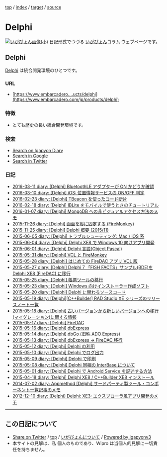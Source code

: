 [top](../index.html) / [index](index.html) / [target](https://igapyon.github.io/diary/keyword/delphi.html) / [source](https://github.com/igapyon/diary/blob/master/keyword/delphi.src.md) 

Delphi
=====================================================================================================
[![いがぴょん画像(小)](https://igapyon.github.io/diary/images/iga200306s.jpg "いがぴょん")](https://igapyon.github.io/diary/memo/memoigapyon.html) 日記形式でつづる [いがぴょん](https://igapyon.github.io/diary/memo/memoigapyon.html)コラム ウェブページです。

## Delphi

[Delphi](delphi.html) は統合開発環境のひとつです。

### URL

* [https://www.embarcadero....ucts/delphi](https://www.embarcadero.com/jp/products/delphi)

### 特徴

* とても歴史の長い統合開発環境です。

### 検索

* [Search on Igapyon Diary](https://www.google.co.jp/#pws=0&q=site:https%3A%2F%2Figapyon.github.io%2Fdiary%2F+Delphi)
* [Search in Google](https://www.google.co.jp/#pws=0&q=Delphi)
* [Search in Twitter](https://twitter.com/search?q=%23Delphi)

### 日記

* [2016-03-11 diary: [Delphi] BluetoothLE アダプターが ON かどうか確認](../2016/ig160311.html)
* [2016-03-10 diary: [Delphi] iOS: 位置情報サービスの ON/OFF 判定](../2016/ig160310.html)
* [2016-02-23 diary: [Delphi] TBeacon を使ったコード断片](../2016/ig160223.html)
* [2016-02-18 diary: [Delphi] IBLite をモバイルで使うときのチュートリアル](../2016/ig160218.html)
* [2016-01-07 diary: [Delphi] MongoDB への非ビジュアルアクセス方法のメモ](../2016/ig160107.html)
* [2015-11-26 diary: [Delphi] 画面を縦に固定する (FireMonkey)](../2015/ig151126.html)
* [2015-11-25 diary: [Delphi] Delphi 概要 (2015/11)](../2015/ig151125.html)
* [2015-06-05 diary: [Delphi] トラブルシューティング: Mac / iOS 系](../2015/ig150605.html)
* [2015-06-04 diary: [Delphi] Delphi XE8 で Windows 10 向けアプリ開発](../2015/ig150604.html)
* [2015-06-01 diary: [Delphi] Delphi 言語(Object Pascal)](../2015/ig150601.html)
* [2015-05-31 diary: [Delphi] VCL と FireMonkey](../2015/ig150531.html)
* [2015-05-28 diary: [Delphi] はじめての FireDAC アプリ VCL 版](../2015/ig150528.html)
* [2015-05-27 diary: [Delphi] Delphi 7 「FISH FACTS」サンプル(BDE)を Delphi XE8 (FireDAC) に移行](../2015/ig150527.html)
* [2015-05-25 diary: [Delphi] 帳票ツールの移行](../2015/ig150525.html)
* [2015-05-23 diary: [Delphi] Windows 向けインストーラー作成ソフト](../2015/ig150523.html)
* [2015-05-20 diary: [Delphi] Delphi に関わるソースコード](../2015/ig150520.html)
* [2015-05-19 diary: [Delphi][C++Builder] RAD Studio XE シリーズのリリースノート一覧](../2015/ig150519.html)
* [2015-05-18 diary: [Delphi] 古いバージョンから新しいバージョンへの移行(マイグレーション)に関する情報](../2015/ig150518.html)
* [2015-05-17 diary: [Delphi] FireDAC](../2015/ig150517.html)
* [2015-05-16 diary: [Delphi] dbExpress](../2015/ig150516.html)
* [2015-05-14 diary: [Delphi] dbGo (旧称 ADO Express)](../2015/ig150514.html)
* [2015-05-13 diary: [Delphi] dbExpress -&gt; FireDAC 移行](../2015/ig150513.html)
* [2015-05-12 diary: [Delphi] Delphi の利用](../2015/ig150512.html)
* [2015-05-10 diary: [Delphi] Delphi でログ出力](../2015/ig150510.html)
* [2015-05-09 diary: [Delphi] Delphi で印刷](../2015/ig150509.html)
* [2015-05-08 diary: [Delphi] Delphi 同梱の InterBase について](../2015/ig150508.html)
* [2015-05-01 diary: [Delphi] Delphi で Android Service を記述する方法](../2015/ig150501.html)
* [2015-04-18 diary: [Delphi] Delphi XE8 / C++Builder XE8 インストール](../2015/ig150418.html)
* [2014-07-02 diary: Appmethod [Delphi] サードパーティ製ツール・コンポーネント一覧記事のメモ](../2014/ig140702.html)
* [2012-12-10 diary: [Delphi] Delphi: XE3: エクスプローラ風アプリ開発のメモ](../2012/ig121210.html)



----------------------------------------------------------------------------------------------------

## この日記について

* [Share on Twitter](https://twitter.com/intent/tweet?hashtags=igapyon%2Cdiary%2C%E3%81%84%E3%81%8C%E3%81%B4%E3%82%87%E3%82%93%2CDelphi&text=Delphi&url=https%3A%2F%2Figapyon.github.io%2Fdiary%2Fkeyword%2Fdelphi.html) / [top](../index.html) / [いがぴょんについて](https://igapyon.github.io/diary/memo/memoigapyon.html) / [Powered by Igapyonv3](https://github.com/igapyon/igapyonv3)
* 本サイトの見解は、私 個人のものであり、Wipro は当個人的見解に一切責任を持ちません。 
